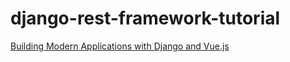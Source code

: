 # django-rest-framework-tutorial

[Building Modern Applications with Django and Vue.js](https://auth0.com/blog/building-modern-applications-with-django-and-vuejs/)
